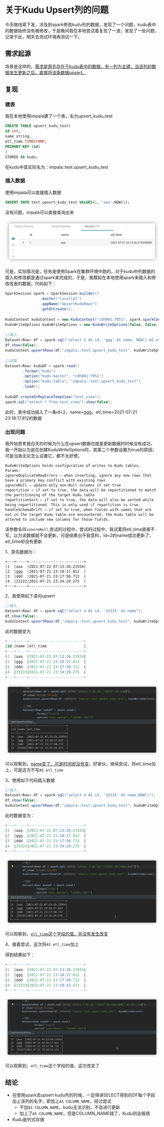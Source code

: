 # 关于Kudu Upsert列的问题

今天做线索下发，涉及到spark修改kudu列的数据，发现了一个问题，kudu表中的数据始终没有被修改，于是晚间我在本地尝试着复现了一波，发现了一些问题，记录于此，明天去测试环境再测试一下。

## 需求起源

场景是这样的，<u>需求是原先存在于kudu表中的数据，有一列为主键，当该列的数据发生更新之后，直接将该条数据upsert。</u>

## 复现

### 建表

我在本地使用impala建了一个表，名为upsert_kudu_test

~~~sql
CREATE TABLE upsert_kudu_test(
id int,
name string,
etl_time TIMESTAMP,
PRIMARY KEY (id)
)
STORED AS kudu;
~~~

在kudu中其实际名为：impala::test.upsert_kudu_test

### 插入数据

使用impala可以直接插入数据

~~~sql
INSERT INTO test.upsert_kudu_test VALUES(1, 'aaa',NOW());
~~~

没有问题，impala可以直接查询出来

![111](KuduUpsertProblem.assets/image-20210721234205692.png)

可是，实际情况是，任务是使用Spark在集群环境中跑的，对于kudu中列数据的插入和修改都是通过spark来完成的，于是，我模拟在本地使用spark来插入和修改改表的数据，代码如下：

~~~java
SparkSession spark = SparkSession.builder()
                .master("local[4]")
                .appName("UpsertKuduRows")
                .getOrCreate();

KuduContext kuduContext = new KuduContext("cdh001:7051", spark.sparkContext());
KuduWriteOptions kuduWriteOptions = new KuduWriteOptions(false, false, false, false, false);

//插入
Dataset<Row> df = spark.sql("select 2 AS id, 'ggg' AS name, NOW() AS etl_time");
df.show(false);
kuduContext.upsertRows(df,"impala::test.upsert_kudu_test", kuduWriteOptions);

//读取
Dataset<Row> kuduDF = spark.read()
        .format("kudu")
        .option("kudu.master", "cdh001:7051")
        .option("kudu.table", "impala::test.upsert_kudu_test")
        .load();

kuduDF.createOrReplaceTempView("test_view");
spark.sql("select * from test_view").show(false);
~~~

此时，表中成功插入了一条id=2，name=ggg，etl_time=2021-07-21 23:18:17.812的数据

### 出现问题

我开始思考我白天的时候为什么在upsert数据也就是更新数据的时候没有成功，我一开始以为是在创建KuduWriteOptions时，其第二个参数设置为true的原因，可是当我无论怎么设置它，都不太好使。

~~~properties
KuduWriteOptions holds configuration of writes to Kudu tables.
Params:
ignoreDuplicateRowErrors – when inserting, ignore any new rows that have a primary key conflict with existing rows
ignoreNull – update only non-Null columns if set true
repartition – if set to true, the data will be repartitioned to match the partitioning of the target Kudu table
repartitionSort – if set to true, the data will also be sorted while being repartitioned. This is only used if repartition is true.
handleSchemaDrift – if set to true, when fields with names that are not in the target Kudu table are encountered, the Kudu table will be altered to include new columns for those fields.
~~~



该参数名叫`ionoreNull`,尝试的过程中，尝试的过程中，我试着将etl_time直接不写，以为该数据就不会更新，可是结果出乎我意料，id=2的name成功更新了，etl_time却没有更新

1、原先数据为：

~~~
+---+-----+-------------------------+
|1  |aaa  |2021-07-22 07:13:26.21934|
|2  |ggg  |2021-07-21 23:18:17.812  |
|3  |ddd  |2021-07-21 23:17:50.712  |
|4  |22222|2021-07-21 23:34:29.275  |
+---+-----+-------------------------+
~~~

2、我使用如下语句upsert

~~~java
//插入
Dataset<Row> df = spark.sql("select 4 AS id, '33333' AS name");
df.show(false);
kuduContext.upsertRows(df,"impala::test.upsert_kudu_test", kuduWriteOptions);
~~~

此时数据变为

~~~sql
+---+-----+-------------------------+
|id |name |etl_time                 |
+---+-----+-------------------------+
|1  |aaa  |2021-07-22 07:13:26.21934|
|2  |ggg  |2021-07-21 23:18:17.812  |
|3  |ddd  |2021-07-21 23:17:50.712  |
|4  |33333|2021-07-21 23:34:29.275  |
+---+-----+-------------------------+
~~~

![222](KuduUpsertProblem.assets/image-20210721235420550.png)

可以观察到，<u>name变了，可是时间却没有变</u>，好家伙，继续尝试，将etl_time加上，可是这次不写`AS etl_time`

3、使用如下代码插入数据

~~~java
//插入
Dataset<Row> df = spark.sql("select 4 AS id, '33333' AS name,NOW()");
df.show(false);
kuduContext.upsertRows(df,"impala::test.upsert_kudu_test", kuduWriteOptions);
~~~

此时数据变为：

~~~sql
+---+-----+-------------------------+
|1  |aaa  |2021-07-22 07:13:26.21934|
|2  |ggg  |2021-07-21 23:18:17.812  |
|3  |ddd  |2021-07-21 23:17:50.712  |
|4  |33333|2021-07-21 23:34:29.275  |
+---+-----+-------------------------+
~~~

![333](KuduUpsertProblem.assets/image-20210721235517860.png)

可以观察到，<u>`etl_time`这个字段的值，并没有发生改变</u>

4、接着尝试，这次将`AS etl_time`加上

得到结果如下：

~~~sql
+---+-----+-------------------------+
|1  |aaa  |2021-07-22 07:13:26.21934|
|2  |ggg  |2021-07-21 23:18:17.812  |
|3  |ddd  |2021-07-21 23:17:50.712  |
|4  |33333|2021-07-21 23:58:43.471  |
+---+-----+-------------------------+
~~~

![444](KuduUpsertProblem.assets/image-20210721235901197.png)

可以观察到，`etl_time`这个字段的值，这次改变了



## 结论

- 在使用spark去upsert kudu列的时候，一定得讲SELECT得到的DF每个字段加上该列的名字，即加上`AS COLUMN_NAME`，经过尝试
  - 不加`AS COLUMN_NAME`，kudu无法识别，不会进行更新
  - 加上了`AS COLUMN_NAME`，但是COLUMN_NAME错了，Kudu则会报错
- Kudu是列式存储